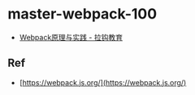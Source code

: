 # master-webpack-100



* [Webpack原理与实践 - 拉钩教育](./lagou-88)

## Ref

* [https://webpack.js.org/](https://webpack.js.org/)